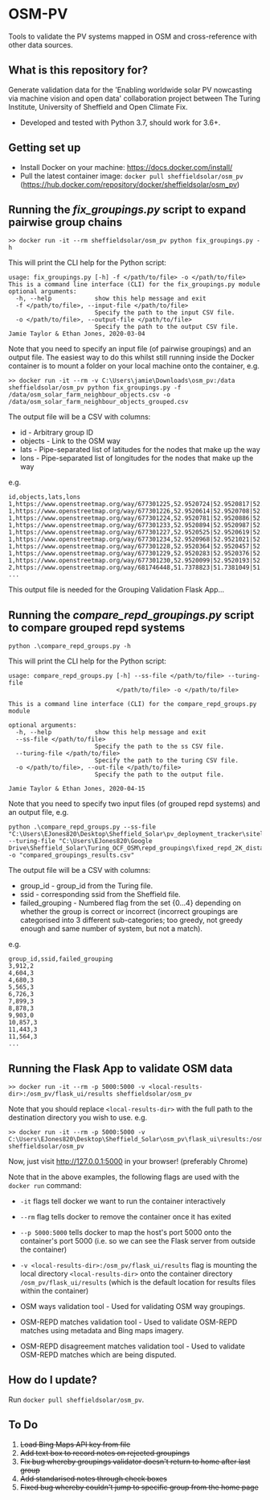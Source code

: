 # OSM-PV
Tools to validate the PV systems mapped in OSM and cross-reference with other data sources.

## What is this repository for? ##

Generate validation data for the 'Enabling worldwide solar PV nowcasting via machine vision and open data' collaboration project between The Turing Institute, University of Sheffield and Open Climate Fix.
* Developed and tested with Python 3.7, should work for 3.6+.

## Getting set up ##

* Install Docker on your machine: https://docs.docker.com/install/
* Pull the latest container image: `docker pull sheffieldsolar/osm_pv` (https://hub.docker.com/repository/docker/sheffieldsolar/osm_pv)

## Running the _fix_groupings.py_ script to expand pairwise group chains ##

```
>> docker run -it --rm sheffieldsolar/osm_pv python fix_groupings.py -h
```

This will print the CLI help for the Python script:

```
usage: fix_groupings.py [-h] -f </path/to/file> -o </path/to/file>
This is a command line interface (CLI) for the fix_groupings.py module
optional arguments:
  -h, --help            show this help message and exit
  -f </path/to/file>, --input-file </path/to/file>
                        Specify the path to the input CSV file.
  -o </path/to/file>, --output-file </path/to/file>
                        Specify the path to the output CSV file.
Jamie Taylor & Ethan Jones, 2020-03-04
```

Note that you need to specify an input file (of pairwise groupings) and an output file. The easiest way to do this whilst still running inside the Docker container is to mount a folder on your local machine onto the container, e.g.

```
>> docker run -it --rm -v C:\Users\jamie\Downloads\osm_pv:/data sheffieldsolar/osm_pv python fix_groupings.py -f /data/osm_solar_farm_neighbour_objects.csv -o /data/osm_solar_farm_neighbour_objects_grouped.csv
```

The output file will be a CSV with columns:

* id - Arbitrary group ID
* objects - Link to the OSM way
* lats - Pipe-separated list of latitudes for the nodes that make up the way
* lons - Pipe-separated list of longitudes for the nodes that make up the way

e.g.

```
id,objects,lats,lons
1,https://www.openstreetmap.org/way/677301225,52.9520724|52.9520817|52.9517843|52.9517748|52.9520724,-1.1396374|-1.1395169|-1.1394524|-1.1395738|-1.1396374
1,https://www.openstreetmap.org/way/677301226,52.9520614|52.9520708|52.9517734|52.9517639|52.9520614,-1.1397766|-1.139656|-1.1395915|-1.1397129|-1.1397766
1,https://www.openstreetmap.org/way/677301224,52.9520781|52.9520886|52.9518761|52.9518729|52.9517896|52.9517832|52.9520781,-1.1395017|-1.1393877|-1.1393421|-1.1393662|-1.1393514|-1.1394426|-1.1395017
1,https://www.openstreetmap.org/way/677301233,52.9520894|52.9520987|52.9518769|52.9518675|52.9520894,-1.1393701|-1.1392483|-1.1392015|-1.1393232|-1.1393701
1,https://www.openstreetmap.org/way/677301227,52.9520525|52.9520619|52.9517645|52.951755|52.9520525,-1.1399187|-1.1397982|-1.1397337|-1.1398551|-1.1399187
1,https://www.openstreetmap.org/way/677301234,52.9520968|52.9521021|52.9518819|52.9518767|52.9520968,-1.1392176|-1.1391454|-1.139101|-1.1391732|-1.1392176
1,https://www.openstreetmap.org/way/677301228,52.9520364|52.9520457|52.9517483|52.9517388|52.9520364,-1.1400582|-1.1399376|-1.1398732|-1.1399946|-1.1400582
1,https://www.openstreetmap.org/way/677301229,52.9520283|52.9520376|52.9517403|52.9517307|52.9520283,-1.1402003|-1.1400798|-1.1400153|-1.1401367|-1.1402003
1,https://www.openstreetmap.org/way/677301230,52.9520099|52.9520193|52.9517219|52.9517124|52.9520099,-1.1403418|-1.1402212|-1.1401567|-1.1402781|-1.1403418
2,https://www.openstreetmap.org/way/681746448,51.7378823|51.7381049|51.7372678|51.7371947|51.7372844|51.7378823,-2.3676127|-2.3664004|-2.3662609|-2.3668456|-2.3670387|-2.3676127
...
```

This output file is needed for the Grouping Validation Flask App...

## Running the _compare_repd_groupings.py_ script to compare grouped repd systems ##

```
python .\compare_repd_groups.py -h
```

This will print the CLI help for the Python script:
```
usage: compare_repd_groups.py [-h] --ss-file </path/to/file> --turing-file
                              </path/to/file> -o </path/to/file>

This is a command line interface (CLI) for the compare_repd_groups.py module

optional arguments:
  -h, --help            show this help message and exit
  --ss-file </path/to/file>
                        Specify the path to the ss CSV file.
  --turing-file </path/to/file>
                        Specify the path to the turing CSV file.
  -o </path/to/file>, --out-file </path/to/file>
                        Specify the path to the output file.

Jamie Taylor & Ethan Jones, 2020-04-15
```

Note that you need to specify two input files (of grouped repd systems) and an output file, e.g.

```
python .\compare_repd_groups.py --ss-file "C:\Users\EJones820\Desktop\Sheffield_Solar\pv_deployment_tracker\sitelist_compiler\cross_reference\cross_reference.csv" --turing-file "C:\Users\EJones820\Google Drive\Sheffield_Solar\Turing_OCF_OSM\repd_groupings\fixed_repd_2K_distance_matches.csv" -o "compared_groupings_results.csv"
```
The output file will be a CSV with columns:

* group_id - group_id from the Turing file.
* ssid - corresponding ssid from the Sheffield file.
* failed_grouping - Numbered flag from the set {0...4} depending on whether the group is correct or incorrect (incorrect groupings are categorised into 3 different sub-categories; too greedy, not greedy enough and same number of system, but not a match).

e.g.

```
group_id,ssid,failed_grouping
3,912,2
4,604,3
4,680,3
5,565,3
6,726,3
7,899,3
8,878,3
9,903,0
10,857,3
11,443,3
11,564,3
...
```
## Running the Flask App to validate OSM data ##

```
>> docker run -it --rm -p 5000:5000 -v <local-results-dir>:/osm_pv/flask_ui/results sheffieldsolar/osm_pv
```

Note that you should replace `<local-results-dir>` with the full path to the destination directory you wish to use.
e.g.

```
>> docker run -it --rm -p 5000:5000 -v C:\Users\EJones820\Desktop\Sheffield_Solar\osm_pv\flask_ui\results:/osm_pv/flask_ui/results sheffieldsolar/osm_pv
```

Now, just visit http://127.0.0.1:5000 in your browser! (preferably Chrome)

Note that in the above examples, the following flags are used with the `docker run` command:
* `-it` flags tell docker we want to run the container interactively
* `--rm` flag tells docker to remove the container once it has exited
* `--p 5000:5000` tells docker to map the host's port 5000 onto the container's port 5000 (i.e. so we can see the Flask server from outside the container)
* `-v <local-results-dir>:/osm_pv/flask_ui/results` flag is mounting the local directory `<local-results-dir>` onto the container directory `/osm_pv/flask_ui/results` (which is the default location for results files within the container)

* OSM ways validation tool - Used for validating OSM way groupings.
* OSM-REPD matches validation tool - Used to validate OSM-REPD matches using metadata and Bing maps imagery.
* OSM-REPD disagreement matches validation tool - Used to validate OSM-REPD matches which are being disputed.

## How do I update? ##
Run `docker pull sheffieldsolar/osm_pv`.

## To Do ##
1. <s>Load Bing Maps API key from file</s>
2. <s>Add text box to record notes on rejected groupings</s>
3. <s>Fix bug whereby groupings validator doesn't return to home after last group</s>
4. <s>Add standarised notes through check boxes</s>
5. <s>Fixed bug whereby couldn't jump to specific group from the home page</s>
